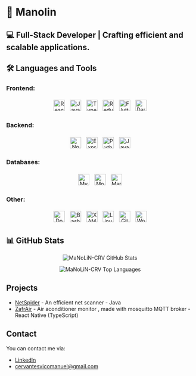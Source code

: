 <h1>👋 Manolin</h1>
<h2>💻 Full-Stack Developer | Crafting efficient and scalable applications.</h2>

<h2>🛠️ Languages and Tools</h2>

<h3>Frontend:</h3>
<div align="center">
  <a href="https://reactjs.org/" target="_blank"><img style="margin: 5px" src="https://profilinator.rishav.dev/skills-assets/react-original-wordmark.svg" alt="React" height="30" title="React"/></a>
  <a href="https://www.javascript.com/" target="_blank"><img style="margin: 5px" src="https://profilinator.rishav.dev/skills-assets/javascript-original.svg" alt="JavaScript" height="30" title="Javascript"/></a>
  <a href="https://www.typescriptlang.org/" target="_blank"><img style="margin: 5px" src="https://profilinator.rishav.dev/skills-assets/typescript-original.svg" alt="TypeScript" height="30" title="Typescript"/></a>
  <a href="https://redux.js.org/" target="_blank"><img style="margin: 5px" src="https://profilinator.rishav.dev/skills-assets/redux-original.svg" alt="Redux" height="30" title="Redux"/></a>
  <a href="https://flutter.dev/" target="_blank"><img style="margin: 5px" src="https://profilinator.rishav.dev/skills-assets/flutterio-icon.svg" alt="Flutter" height="30" title="Flutter"/></a>
  <a href="https://dart.dev/" target="_blank"><img style="margin: 5px" src="https://profilinator.rishav.dev/skills-assets/dartlang-icon.svg" alt="Dart" height="30" title="Dart"/></a>
</div>

<h3>Backend:</h3>
<div align="center">
  <a href="https://nodejs.org/" target="_blank"><img style="margin: 5px" src="https://profilinator.rishav.dev/skills-assets/nodejs-original-wordmark.svg" alt="Node.js" height="30" title="Node.js"/></a>
  <a href="https://expressjs.com/" target="_blank"><img style="margin: 5px" src="https://profilinator.rishav.dev/skills-assets/express-original-wordmark.svg" alt="Express.js" height="30" title="Express.js"/></a>
  <a href="https://www.python.org/" target="_blank"><img style="margin: 5px" src="https://profilinator.rishav.dev/skills-assets/python-original.svg" alt="Python" height="30" title="Python"/></a>
  <a href="https://www.java.com/" target="_blank"><img style="margin: 5px" src="https://profilinator.rishav.dev/skills-assets/java-original-wordmark.svg" alt="Java" height="30" title="Java"/></a>
</div>

<h3>Databases:</h3>
<div align="center">
  <a href="https://www.mysql.com/" target="_blank"><img style="margin: 5px" src="https://profilinator.rishav.dev/skills-assets/mysql-original-wordmark.svg" alt="MySQL" height="30" title="MySQL"/></a>
  <a href="https://www.mongodb.com/" target="_blank"><img style="margin: 5px" src="https://profilinator.rishav.dev/skills-assets/mongodb-original-wordmark.svg" alt="MongoDB" height="30" title="MongoDB"/></a>
  <a href="https://mariadb.org/" target="_blank"><img style="margin: 5px" src="https://profilinator.rishav.dev/skills-assets/mariadb.png" alt="Maria DB" height="30" title="MariaDB"/></a>
</div>

<h3>Other:</h3>
<div align="center">
  <a href="https://www.docker.com/" target="_blank"><img style="margin: 5px" src="https://profilinator.rishav.dev/skills-assets/docker-original-wordmark.svg" alt="Docker" height="30" title="Docker"/></a>
  <a href="https://www.gnu.org/software/bash/" target="_blank"><img style="margin: 5px" src="https://profilinator.rishav.dev/skills-assets/gnu_bash-icon.svg" alt="Bash" height="30" title="Bash"/></a>
  <a href="https://www.apachefriends.org/" target="_blank"><img style="margin: 5px" src="https://profilinator.rishav.dev/skills-assets/xampp.png" alt="XAMPP" height="30" title="XAMPP"/></a>
  <a href="https://www.linux.org/" target="_blank"><img style="margin: 5px" src="https://profilinator.rishav.dev/skills-assets/linux-original.svg" alt="Linux" height="30" title="Linux"/></a>
  <a href="https://github.com/" target="_blank"><img style="margin: 5px" src="https://profilinator.rishav.dev/skills-assets/git-scm-icon.svg" alt="Git" height="30" title="Git"/></a>
  <a href="https://wordpress.com/" target="_blank"><img style="margin: 5px" src="https://profilinator.rishav.dev/skills-assets/wordpress.png" alt="WordPress" height="30" title="WordPress"/></a>
</div>

<h2>📊 GitHub Stats</h2>

<p align="center">
  <img src="https://github-readme-stats.vercel.app/api?username=MaNoLiN-CRV&theme=neon&show_icons=true" alt="MaNoLiN-CRV GitHub Stats" />
</p>


<p align="center">
  <img src="https://github-readme-stats.vercel.app/api/top-langs/?username=MaNoLiN-CRV&theme=neon&layout=compact" alt="MaNoLiN-CRV Top Languages" />
</p>

<h2>Projects</h2>

<p>

</p>

<ul>
  <li>
      <a href="https://github.com/MaNoLiN-CRV/NetSpider">NetSpider</a> - An efficient net scanner - Java
  </li>
   <li>
      <a href="https://github.com/MaNoLiN-CRV/ZafrAir">ZafrAir</a> - Air aconditioner monitor , made with mosquitto MQTT broker - React Native (TypeScript)
  </li>
</ul>

<h2>Contact</h2>
<p>
  You can contact me via:
</p>
<ul>
  <li><a href="https://www.linkedin.com/in/manuel-cervantes-vico-835b99308/">LinkedIn</a></li>
  <li><a href="#">cervantesvicomanuel@gmail.com</a></li>
</ul>
